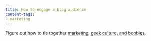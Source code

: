 ```yaml
---
title: How to engage a blog audience
content-tags:
- marketing
---
```


Figure out how to tie together [marketing, geek culture, and boobies][1].

   [1]: http://headrush.typepad.com/creating_passionate_users/2006/12/tech_tshirts_ar.html
